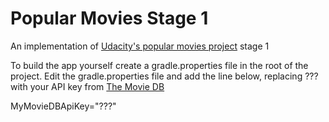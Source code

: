 # Popular Movies Stage 1

An implementation of [Udacity's popular movies project](https://docs.google.com/document/d/1ZlN1fUsCSKuInLECcJkslIqvpKlP7jWL2TP9m6UiA6I/pub) stage 1

To build the app yourself create a gradle.properties file in the root of the project.  Edit the gradle.properties file and add the line below, replacing ??? with your API key from [The Movie DB](https://www.themoviedb.org/documentation/api)

MyMovieDBApiKey="???"